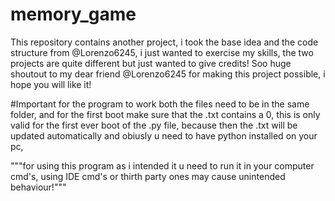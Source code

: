 # memory_game
This repository contains another project, i took the base idea and the code structure from @Lorenzo6245, i just wanted to exercise my skills, the two projects are quite different but just wanted to give credits! Soo huge shoutout to my dear friend @Lorenzo6245 for making this project possible, i hope you will like it!

#Important
for the program to work both the files need to be in the same folder, and for the first boot make sure that the .txt contains a 0, this is only valid for the first ever boot of the .py file, because then the .txt will be updated automatically
and obiusly u need to have python installed on your pc,

"""for using this program as i intended it u need to run it in your computer cmd's, using IDE cmd's or thirth party ones may cause unintended behaviour!"""
